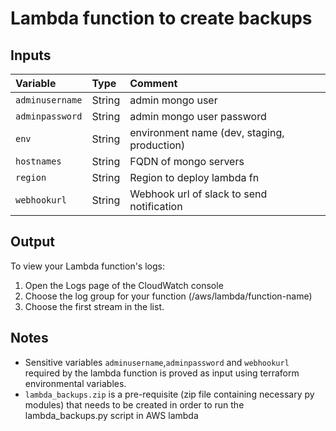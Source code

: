 # Lambda function to create backups

## Inputs

| Variable | Type | Comment |
|:----------------------------------|:--------------|:----------------------------               |
|`adminusername`                   | String        | admin mongo user                            |
|`adminpassword`                   | String        | admin mongo user password                   |
|`env`                             | String        | environment name (dev, staging, production) |           |
|`hostnames`                       | String        | FQDN of mongo servers                       |
|`region`                          | String        | Region to deploy lambda fn                  |  
|`webhookurl`                      | String        | Webhook url of slack to send notification   |               |

## Output
To view your Lambda function's logs:
1. Open the Logs page of the CloudWatch console
2. Choose the log group for your function (/aws/lambda/function-name)
3. Choose the first stream in the list.
   
## Notes
- Sensitive variables `adminusername`,`adminpassword` and `webhookurl` required by the lambda function is proved as input using terraform environmental variables. 
- `lambda_backups.zip` is a pre-requisite (zip file containing necessary py modules) that needs to be created in order to run the lambda_backups.py script in AWS lambda